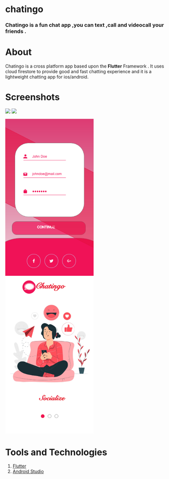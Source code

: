 # chatingo
### Chatingo is a fun chat app ,you can text ,call and videocall your friends .

# About

Chatingo is a cross platform app based upon the **Flutter** Framework . It uses cloud firestore to provide good and fast chatting
experience and it is a lightweight chatting app for ios/android.

# Screenshots

<img src="https://github.com/shikhar8434/chatingo/blob/master/chatingo%20screenshots/Android%20Mobile%20%E2%80%93%201.png" width="280"/> <img src="https://github.com/shikhar8434/chatingo/blob/master/chatingo%20screenshots/Android%20Mobile%20%E2%80%93%202.png" width="280"/> 

 <img src="https://github.com/shikhar8434/chatingo/blob/master/chatingo%20screenshots/SignUP.png" width="280"/> <img src="https://github.com/shikhar8434/chatingo/blob/master/chatingo%20screenshots/Onboarding1.png" width="280"/>
 
 # Tools and Technologies
 
 1. [Flutter](https://flutter.dev/) 
 2. [Android Studio](https://developer.android.com/studio)
 
 





